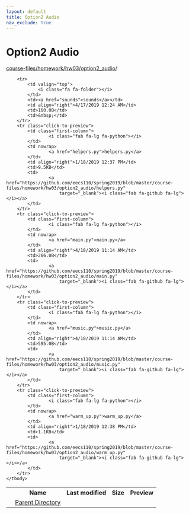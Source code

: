 ```yaml
---
layout: default
title: Option2 Audio
nav_exclude: True
---
```


# Option2 Audio

[course-files/homework/hw03/option2_audio/](.)

<table class="tbl-files">
    <tbody>
        <tr>
            <th valign="top"></th>
            <th>Name</th>
            <th>Last modified</th>
            <th>Size</th>
            <th>Preview</th>
        </tr>
        <tr>
            <td valign="top">
                <i class="fa fa-folder-open"></i>
            </td>
            <td><a href="../">Parent Directory</a></td>
            <td>&nbsp;</td>
            <td>&nbsp;</td>
            <td>&nbsp;</td>
        </tr>

        <tr>
            <td valign="top">
                <i class="fa fa-folder"></i>
            </td>
            <td><a href="sounds">sounds</a></td>
            <td align="right">4/17/2019 12:24 AM</td>
            <td>160.0B</td>
            <td>&nbsp;</td>
        </tr>
        <tr class="click-to-preview">
            <td class="first-column">
                    <i class="fab fa-lg fa-python"></i>
            </td>
            <td nowrap>
                    <a href="helpers.py">helpers.py</a>
            </td>
            <td align="right">1/18/2019 12:37 PM</td>
            <td>9.5KB</td>
            <td>
                    <a href="https://github.com/eecs110/spring2019/blob/master/course-files/homework/hw03/option2_audio/helpers.py"
                        target="_blank"><i class="fab fa-github fa-lg"></i></a>
            </td>
        </tr>
        <tr class="click-to-preview">
            <td class="first-column">
                    <i class="fab fa-lg fa-python"></i>
            </td>
            <td nowrap>
                    <a href="main.py">main.py</a>
            </td>
            <td align="right">4/18/2019 11:14 AM</td>
            <td>266.0B</td>
            <td>
                    <a href="https://github.com/eecs110/spring2019/blob/master/course-files/homework/hw03/option2_audio/main.py"
                        target="_blank"><i class="fab fa-github fa-lg"></i></a>
            </td>
        </tr>
        <tr class="click-to-preview">
            <td class="first-column">
                    <i class="fab fa-lg fa-python"></i>
            </td>
            <td nowrap>
                    <a href="music.py">music.py</a>
            </td>
            <td align="right">4/18/2019 11:14 AM</td>
            <td>595.0B</td>
            <td>
                    <a href="https://github.com/eecs110/spring2019/blob/master/course-files/homework/hw03/option2_audio/music.py"
                        target="_blank"><i class="fab fa-github fa-lg"></i></a>
            </td>
        </tr>
        <tr class="click-to-preview">
            <td class="first-column">
                    <i class="fab fa-lg fa-python"></i>
            </td>
            <td nowrap>
                    <a href="warm_up.py">warm_up.py</a>
            </td>
            <td align="right">1/18/2019 12:38 PM</td>
            <td>1.1KB</td>
            <td>
                    <a href="https://github.com/eecs110/spring2019/blob/master/course-files/homework/hw03/option2_audio/warm_up.py"
                        target="_blank"><i class="fab fa-github fa-lg"></i></a>
            </td>
        </tr>
    </tbody>
</table>

